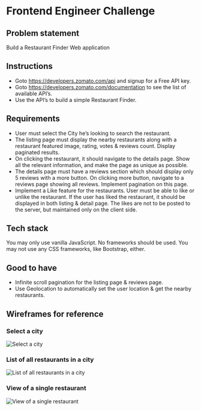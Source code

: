 # Frontend Engineer Challenge

## Problem statement

Build a Restaurant Finder Web application

## Instructions
- Goto https://developers.zomato.com/api and signup for a Free API key.
- Goto https://developers.zomato.com/documentation to see the list of available API’s.
- Use the API’s to build a simple Restaurant Finder.

## Requirements

- User must select the City he’s looking to search the restaurant.
- The listing page must display the nearby restaurants along with a restaurant featured image, rating, votes & reviews count. Display paginated results.
- On clicking the restaurant, it should navigate to the details page. Show all the relevant information, and make the page as unique as possible.
- The details page must have a reviews section which should display only 5 reviews with a more button. On clicking more button, navigate to a reviews page showing all reviews. Implement pagination on this page.
- Implement a Like feature for the restaurants. User must be able to like or unlike the
restaurant. If the user has liked the restaurant, it should be displayed in both listing & detail page. The likes are not to be posted to the server, but maintained only on the client side.

## Tech stack

You may only use vanilla JavaScript. No frameworks should be used.
You may not use any CSS frameworks, like Bootstrap, either.


## Good to have

- Infinite scroll pagination for the listing page & reviews page.
- Use Geolocation to automatically set the user location & get the nearby restaurants.

## Wireframes for reference

### Select a city

![Select a city](https://i.imgur.com/aMRmFDN.png)

### List of all restaurants in a city

![List of all restaurants in a city](https://i.imgur.com/Vxd4NXR.png)

### View of a single restaurant

![View of a single restaurant](https://i.imgur.com/jJo8QJe.png)
